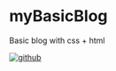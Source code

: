 # myBasicBlog
Basic blog with css + html

<a target="_blank" rel="noopener noreferrer" href="/img/ssOfPage.JPG"><img src="/ss.JPG" alt="github" style="max-width: 100%;"></a>